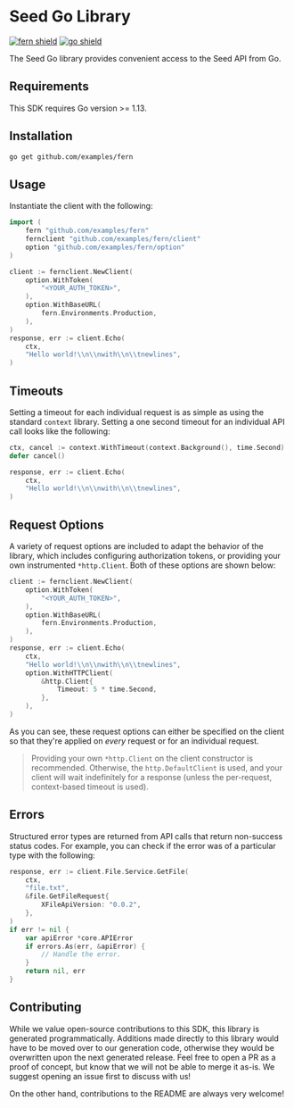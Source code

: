 # Seed Go Library

[![fern shield](https://img.shields.io/badge/%F0%9F%8C%BF-SDK%20generated%20by%20Fern-brightgreen)](https://github.com/fern-api/fern)
[![go shield](https://img.shields.io/badge/go-docs-blue)](https://pkg.go.dev/github.com/examples/fern)

The Seed Go library provides convenient access to the Seed API from Go.

## Requirements

This SDK requires Go version >= 1.13.

## Installation

```sh
go get github.com/examples/fern
```

## Usage

Instantiate the client with the following:

```go
import (
	fern "github.com/examples/fern"
	fernclient "github.com/examples/fern/client"
	option "github.com/examples/fern/option"
)

client := fernclient.NewClient(
	option.WithToken(
		"<YOUR_AUTH_TOKEN>",
	),
	option.WithBaseURL(
		fern.Environments.Production,
	),
)
response, err := client.Echo(
	ctx,
	"Hello world!\\n\\nwith\\n\\tnewlines",
)
```

## Timeouts

Setting a timeout for each individual request is as simple as
using the standard `context` library. Setting a one second timeout
for an individual API call looks like the following:

```go
ctx, cancel := context.WithTimeout(context.Background(), time.Second)
defer cancel()

response, err := client.Echo(
	ctx,
	"Hello world!\\n\\nwith\\n\\tnewlines",
)
```

## Request Options

A variety of request options are included to adapt the behavior of the library,
which includes configuring authorization tokens, or providing your own instrumented
`*http.Client`. Both of these options are shown below:

```go
client := fernclient.NewClient(
	option.WithToken(
		"<YOUR_AUTH_TOKEN>",
	),
	option.WithBaseURL(
		fern.Environments.Production,
	),
)
response, err := client.Echo(
	ctx,
	"Hello world!\\n\\nwith\\n\\tnewlines",
	option.WithHTTPClient(
		&http.Client{
			Timeout: 5 * time.Second,
		},
	),
)
```
As you can see, these request options can either be specified on the client so that
they're applied on _every_ request or for an individual request.

> Providing your own `*http.Client` on the client constructor is recommended. Otherwise,
> the `http.DefaultClient` is used, and your client will wait indefinitely for a response
> (unless the per-request, context-based timeout is used).


## Errors

Structured error types are returned from API calls that return non-success status codes.
For example, you can check if the error was of a particular type with the following:

```go
response, err := client.File.Service.GetFile(
	ctx,
	"file.txt",
	&file.GetFileRequest{
		XFileApiVersion: "0.0.2",
	},
)
if err != nil {
	var apiError *core.APIError
	if errors.As(err, &apiError) {
		// Handle the error.
	}
	return nil, err
}
```

## Contributing

While we value open-source contributions to this SDK, this library is generated programmatically.
Additions made directly to this library would have to be moved over to our generation code,
otherwise they would be overwritten upon the next generated release. Feel free to open a PR as
a proof of concept, but know that we will not be able to merge it as-is. We suggest opening
an issue first to discuss with us!

On the other hand, contributions to the README are always very welcome!